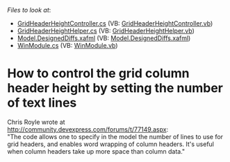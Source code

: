 <!-- default file list -->
*Files to look at*:

* [GridHeaderHeightController.cs](./CS/GridColumnHeight.Module.Win/GridHeaderHeightController.cs) (VB: [GridHeaderHeightController.vb](./VB/GridColumnHeight.Module.Win/GridHeaderHeightController.vb))
* [GridHeaderHeightHelper.cs](./CS/GridColumnHeight.Module.Win/GridHeaderHeightHelper.cs) (VB: [GridHeaderHeightHelper.vb](./VB/GridColumnHeight.Module.Win/GridHeaderHeightHelper.vb))
* [Model.DesignedDiffs.xafml](./CS/GridColumnHeight.Module.Win/Model.DesignedDiffs.xafml) (VB: [Model.DesignedDiffs.xafml](./VB/GridColumnHeight.Module.Win/Model.DesignedDiffs.xafml))
* [WinModule.cs](./CS/GridColumnHeight.Module.Win/WinModule.cs) (VB: [WinModule.vb](./VB/GridColumnHeight.Module.Win/WinModule.vb))
<!-- default file list end -->
# How to control the grid column header height by setting the number of text lines


<p>Chris Royle wrote at <a href="http://community.devexpress.com/forums/t/77149.aspx">http://community.devexpress.com/forums/t/77149.aspx</a>:<br />
"The code allows one to specify in the model the number of lines to use for grid headers, and enables word wrapping of column headers. It's useful when column headers take up more space than column data."</p>

<br/>


